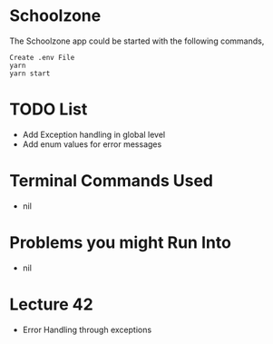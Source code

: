 # Schoolzone

The Schoolzone app could be started with the following commands,

    Create .env File
    yarn
    yarn start

# TODO List

- Add Exception handling in global level
- Add enum values for error messages

# Terminal Commands Used

- nil

# Problems you might Run Into

- nil

# Lecture 42

- Error Handling through exceptions

